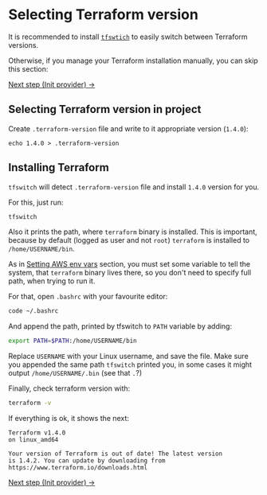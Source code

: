 # Selecting Terraform version

It is recommended to install [`tfswtich`](https://github.com/warrensbox/terraform-switcher/) to easily switch between Terraform versions.

Otherwise, if you manage your Terraform installation manually, you can skip this section:

[Next step (Init provider) →](./provider.md)

## Selecting Terraform version in project

Create `.terraform-version` file and write to it appropriate version (`1.4.0`):

```
echo 1.4.0 > .terraform-version
```

## Installing Terraform

`tfswitch` will detect `.terraform-version` file and install `1.4.0` version for you.

For this, just run:

```bash
tfswitch
```

Also it prints the path, where `terraform` binary is installed.
This is important, because by default (logged as user and not `root`) `terraform` is installed to `/home/USERNAME/bin`.

As in [Setting AWS env vars](./prerequisites.md#setting-aws-env-vars) section, you must set some variable to tell the system, that `terraform` binary lives there, so you don't need to specify full path, when trying to run it.

For that, open `.bashrc` with your favourite editor:

```bash
code ~/.bashrc
```

And append the path, printed by tfswitch to `PATH` variable by adding:

```bash
export PATH=$PATH:/home/USERNAME/bin
```

Replace `USERNAME` with your Linux username, and save the file. Make sure you appended the same path `tfswitch` printed you, in some cases it might output `/home/USERNAME/.bin` (see that `.`?)

Finally, check terraform version with:

```bash
terraform -v
```

If everything is ok, it shows the next:

```
Terraform v1.4.0
on linux_amd64

Your version of Terraform is out of date! The latest version
is 1.4.2. You can update by downloading from https://www.terraform.io/downloads.html
```

[Next step (Init provider) →](./provider.md)

